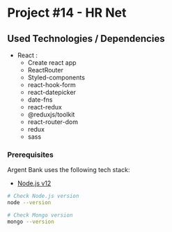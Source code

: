 # Project #14 - HR Net 

## Used Technologies / Dependencies

- React :
  - Create react app
  - ReactRouter
  - Styled-components
  - react-hook-form
  - react-datepicker
  - date-fns
  - react-redux
  - @reduxjs/toolkit
  - react-router-dom
  - redux
  - sass

### Prerequisites

Argent Bank uses the following tech stack:

- [Node.js v12](https://nodejs.org/en/)


```bash
# Check Node.js version
node --version

# Check Mongo version
mongo --version
```

